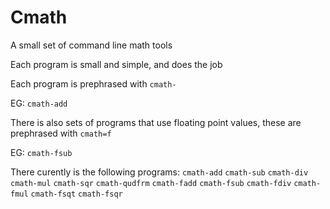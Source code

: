 # Cmath
A small set of command line math tools

Each program is small and simple, and does the job

Each program is prephrased with `cmath-`

EG: `cmath-add`

There is also sets of programs that use floating point values, these are prephrased with `cmath=f`

EG: `cmath-fsub`

There curently is the following programs:
`cmath-add`
`cmath-sub`
`cmath-div`
`cmath-mul`
`cmath-sqr`
`cmath-qudfrm`
`cmath-fadd`
`cmath-fsub`
`cmath-fdiv`
`cmath-fmul`
`cmath-fsqt`
`cmath-fsqr`
